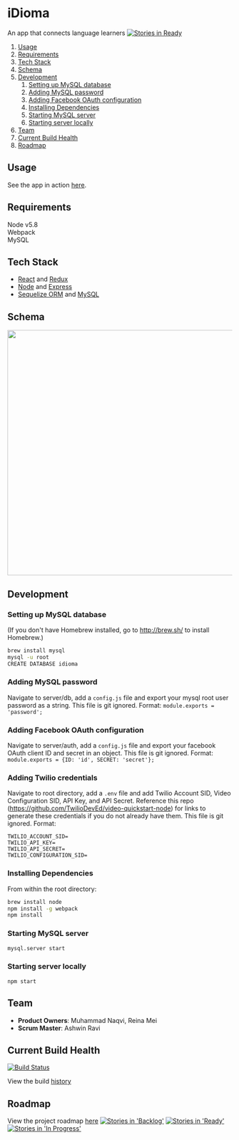 # iDioma
An app that connects language learners
[![Stories in Ready](https://badge.waffle.io/VictoriousResistance/iDioma.png?label=ready&title=Ready)](https://waffle.io/VictoriousResistance/iDioma)


1. [Usage](#usage)
2. [Requirements](#requirements)
3. [Tech Stack](#tech-stack)
4. [Schema](#schema)
5. [Development](#development)
    1. [Setting up MySQL database](#setting-up-mysql-database)
    2. [Adding MySQL password](#adding-mysql-password)
    3. [Adding Facebook OAuth configuration](#adding-facebook-oauth-configuration)
    4. [Installing Dependencies](#installing-dependencies)
    5. [Starting MySQL server](#starting-mysql-server)
    6. [Starting server locally](#starting-server-locally)
6. [Team](#team)
7. [Current Build Health](#current-build-health)
8. [Roadmap](#roadmap)


## Usage
See the app in action [here](http://idioma.live/).

## Requirements

Node v5.8  
Webpack  
MySQL

## Tech Stack
- [React](https://facebook.github.io/react/) and [Redux](http://redux.js.org/)
- [Node](https://nodejs.org/en/) and [Express](http://expressjs.com/)
- [Sequelize ORM](http://docs.sequelizejs.com/en/latest/) and [MySQL](https://www.mysql.com/)

## Schema 
<img src="http://imgur.com/cC8MQUs.png" width="550px"/>

## Development

### Setting up MySQL database
(If you don't have Homebrew installed, go to http://brew.sh/ to install Homebrew.)
```sh
brew install mysql
mysql -u root
CREATE DATABASE idioma
```

### Adding MySQL password

Navigate to server/db, add a `config.js` file and export your mysql root user password as a string. This file is git ignored.
Format: `module.exports = 'password';`

### Adding Facebook OAuth configuration

Navigate to server/auth, add a `config.js` file and export your facebook OAuth client ID and secret in an object. This file is git ignored.
Format: `module.exports = {ID: 'id', SECRET: 'secret'};`

### Adding Twilio credentials

Navigate to root directory, add a `.env` file and add Twilio Account SID, Video Configuration SID, API Key, and API Secret. Reference this repo (https://github.com/TwilioDevEd/video-quickstart-node) for links to generate these credentials if you do not already have them.  This file is git ignored.
Format: 
```
TWILIO_ACCOUNT_SID=
TWILIO_API_KEY=
TWILIO_API_SECRET=
TWILIO_CONFIGURATION_SID=
```

### Installing Dependencies

From within the root directory:

```sh
brew install node
npm install -g webpack
npm install
```

### Starting MySQL server

```sh
mysql.server start
```

### Starting server locally

```
npm start
```

## Team

  - __Product Owners__: Muhammad Naqvi, Reina Mei
  - __Scrum Master__: Ashwin Ravi

## Current Build Health
[![Build Status](https://travis-ci.org/VictoriousResistance/iDioma.svg?branch=master)](https://travis-ci.org/VictoriousResistance/iDioma) 

View the build [history](https://travis-ci.org/VictoriousResistance/iDioma/builds) 

## Roadmap

View the project roadmap [here](https://waffle.io/VictoriousResistance/iDioma)
[![Stories in 'Backlog'](https://badge.waffle.io/VictoriousResistance/iDioma.svg?label=Backlog&title=Backlog)](http://waffle.io/VictoriousResistance/iDioma)
[![Stories in 'Ready'](https://badge.waffle.io/VictoriousResistance/iDioma.svg?label=Ready&title=Ready)](http://waffle.io/VictoriousResistance/iDioma)
[![Stories in 'In Progress'](https://badge.waffle.io/VictoriousResistance/iDioma.svg?label=In%20Progress&title=In%20Progress)](http://waffle.io/VictoriousResistance/iDioma)


